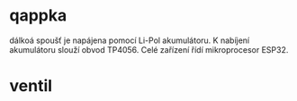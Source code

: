 # qappka
dálkoá spoušť je napájena pomocí Li-Pol akumulátoru. K nabíjení akumulátoru slouží obvod TP4056. Celé zařízení řídí mikroprocesor ESP32. 
# ventil
